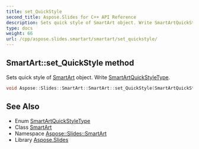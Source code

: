 ```yaml
---
title: set_QuickStyle
second_title: Aspose.Slides for C++ API Reference
description: Sets quick style of SmartArt object. Write SmartArtQuickStyleType.
type: docs
weight: 66
url: /cpp/aspose.slides.smartart/smartart/set_quickstyle/
---
```

## SmartArt::set_QuickStyle method


Sets quick style of [SmartArt](../) object. Write [SmartArtQuickStyleType](../../smartartquickstyletype/).

```cpp
void Aspose::Slides::SmartArt::SmartArt::set_QuickStyle(SmartArtQuickStyleType value) override
```

## See Also

* Enum [SmartArtQuickStyleType](../../smartartquickstyletype/)
* Class [SmartArt](../)
* Namespace [Aspose::Slides::SmartArt](../../)
* Library [Aspose.Slides](../../../)
